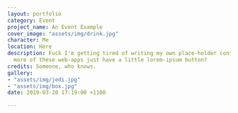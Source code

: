 ```yaml
---
layout: portfolio
category: Event
project_name: An Event Example
cover_image: "assets/img/drink.jpg"
character: Me
location: Here
description: Fuck I'm getting tired of writing my own place-holder content. Why don't
  more of these web-apps just have a little lorem-ipsum button?
credits: Someone, who knows.
gallery:
- "assets/img/jedi.jpg"
- "assets/img/box.jpg"
date: 2019-03-20 17:19:00 +1100

---
```

